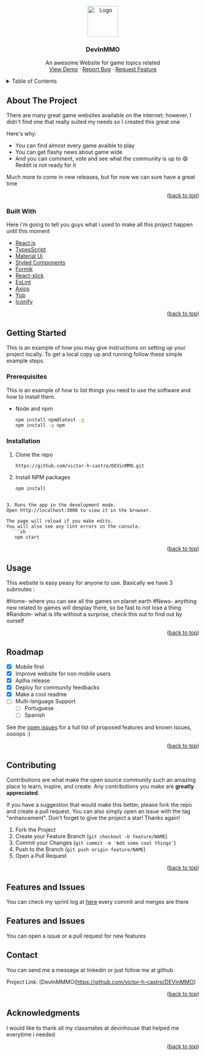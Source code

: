 <!-- PROJECT LOGO -->
<br />
<div align="center">
  <a href="https://github.com/othneildrew/Best-README-Template">
    <img src="https://img.icons8.com/ios/452/joy-con.png" alt="Logo" width="80" height="80">
  </a>

  <h3 align="center">DevInMMO</h3>

  <p align="center">
    An awesome Website for game topics related
    <br />
    <a href="https://devinmmo-release.netlify.app/home">View Demo</a>
    ·
    <a href="https://github.com/victor-h-castro/DEVinMMO/issues">Report Bug</a>
    ·
    <a href="https://github.com/victor-h-castro/DEVinMMO/pulls">Request Feature</a>
  </p>
</div>



<!-- TABLE OF CONTENTS -->
<details>
  <summary>Table of Contents</summary>
  <ol>
    <li>
      <a href="#about-the-project">About The Project</a>
      <ul>
        <li><a href="#built-with">Built With</a></li>
      </ul>
    </li>
    <li>
      <a href="#getting-started">Getting Started</a>
      <ul>
        <li><a href="#prerequisites">Prerequisites</a></li>
        <li><a href="#installation">Installation</a></li>
      </ul>
    </li>
    <li><a href="#usage">Usage</a></li>
    <li><a href="#roadmap">Roadmap</a></li>
    <li><a href="#contributing">Contributing</a></li>
    <li><a href="#contact">Contact</a></li>
    <li><a href="#acknowledgments">Acknowledgments</a></li>
  </ol>
</details>



<!-- ABOUT THE PROJECT -->
## About The Project


There are many great game websites available on the internet; however, I didn't find one that really suited my needs so I created this great one

Here's why:
* You can find almost every game avaible to play 
* You can get flashy news about game wide
* And you can comment, vote and see what the community is up to :smile: Reddit is not ready for it

Much more to come in new releases, but for now we can sure have a great time


<p align="right">(<a href="#top">back to top</a>)</p>



### Built With

Here i'm going to tell you guys what i used to make all this project happen until this moment

* [React.js](https://reactjs.org/)
* [TypesScript](https://www.typescriptlang.org/)
* [Material Ui](https://mui.com/pt/)
* [Styled Components](https://styled-components.com/)
* [Formik](https://formik.org/docs/overview)
* [React-slick](https://getbootstrap.com)
* [EsLint](https://eslint.org/)
* [Axios](https://axios-http.com/docs/intro)
* [Yup](https://github.com/jquense/yup)
* [Iconify](https://iconify.design/)
<p align="right">(<a href="#top">back to top</a>)</p>



<!-- GETTING STARTED -->
## Getting Started

This is an example of how you may give instructions on setting up your project locally.
To get a local copy up and running follow these simple example steps.

### Prerequisites

This is an example of how to list things you need to use the software and how to install them.
* Node and npm
  ```sh
  npm install npm@latest -g
  npm install -g npm
  ```

### Installation

1. Clone the repo
   ```sh
   https://github.com/victor-h-castro/DEVinMMO.git
   ```
2. Install NPM packages
   ```sh
   npm install 
   ```
```### Starting your aplicaiton

3. Runs the app in the development mode.
Open http://localhost:3000 to view it in the browser.

The page will reload if you make edits.
You will also see any lint errors in the console.
  ```sh
   npm start
   ```

<p align="right">(<a href="#top">back to top</a>)</p>



<!-- USAGE EXAMPLES -->
## Usage

This website is easy peasy for anyone to use.
Basically we have 3 subroutes :

#Home- where you can see all the games on planet earth
#News- anything new related to games will desplay there, so be fast to not lose a thing
#Random- what is life without a surprise, check this out to find out by ourself

<p align="right">(<a href="#top">back to top</a>)</p>



<!-- ROADMAP -->
## Roadmap
- [x] Mobile first
- [x] Improve website for non mobile users
- [x] Aplha release
- [x] Deploy for community feedbacks
- [x] Make a cool readme
- [ ] Multi-language Support
    - [ ] Portuguese
    - [ ] Spanish

See the [open issues](https://github.com/victor-h-castro/DEVinMMO/issues) for a full list of proposed features and known issues, oooops :)

<p align="right">(<a href="#top">back to top</a>)</p>



<!-- CONTRIBUTING -->
## Contributing

Contributions are what make the open source community such an amazing place to learn, inspire, and create. Any contributions you make are **greatly appreciated**.

If you have a suggestion that would make this better, please fork the repo and create a pull request. You can also simply open an issue with the tag "enhancement".
Don't forget to give the project a star! Thanks again!

1. Fork the Project
2. Create your Feature Branch (`git checkout -b feature/NAME`)
3. Commit your Changes (`git commit -m 'Add some cool things'`)
4. Push to the Branch (`git push origin feature/NAME`)
5. Open a Pull Request

<p align="right">(<a href="#top">back to top</a>)</p>

## Features and Issues
You can check my sprint log at [here](https://github.com/victor-h-castro/DEVinMMO/projects/1)
every commit and merges are there

## Features and Issues
You can open a issue or a pull request for new features




<!-- CONTACT -->
## Contact

You can send me a message at linkedin or just follow me at github

Project Link: [DevInMMMO(https://github.com/victor-h-castro/DEVinMMO)

<p align="right">(<a href="#top">back to top</a>)</p>



<!-- ACKNOWLEDGMENTS -->
## Acknowledgments

I would like to thank all my classmates at devinhouse that helped me everytime i needed


<p align="right">(<a href="#top">back to top</a>)</p>

